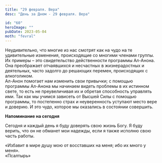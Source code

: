 ```yaml
---
title: "29 февраля. Вера"
desc: "День за Днем - 29 февраля. Вера"

id: "60"
heroImage: ""
pubDate: 2023-05-04
moth: "fevral"
---
```


Неудивительно, что многие из нас смотрят как на чудо на те удивительные
изменения, происходящие со многими членами группы. Их примеры – это
свидетельство действенности программы Ал-Анона. Она преображает отчаявшихся и
несчастных в жизнерадостных и деятельных, часто задолго до решающих перемен,
происходящих с алкоголиком.  
Ал-Анон помогает нам изменить свои привычки; с помощью программы Ал-Анона мы
начинаем видеть проблемы в их истинном свете, то есть не преувеличивая их и
обретая способность управлять ими. Так как мы учимся зависеть от Высшей Силы с
помощью программы, то постепенно страх и неуверенность уступают место вере и
доверию. И это чудо, которое мы оказались в состоянии совершить.

**Напоминание на сегодня**

Сегодня и каждый день я буду доверять свою жизнь Богу. Я буду верить, что он
не обманет мои надежды, если я также исполню свою часть работы.

«Избавит в мире душу мою от восставших на меня; ибо их много у меня».  
«Псалтырь»

